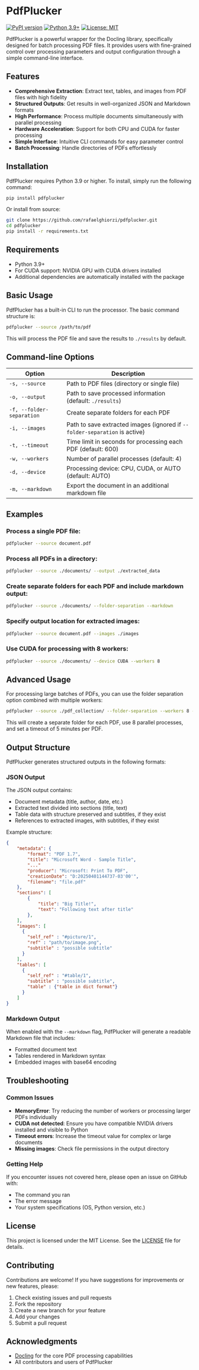 # PdfPlucker

[![PyPI version](https://badge.fury.io/py/pdfplucker.svg)](https://badge.fury.io/py/pdfplucker)
[![Python 3.9+](https://img.shields.io/badge/python-3.9+-blue.svg)](https://www.python.org/downloads/)
[![License: MIT](https://img.shields.io/badge/License-MIT-yellow.svg)](https://opensource.org/licenses/MIT)

PdfPlucker is a powerful wrapper for the Docling library, specifically designed for batch processing PDF files. It provides users with fine-grained control over processing parameters and output configuration through a simple command-line interface.

## Features

- **Comprehensive Extraction**: Extract text, tables, and images from PDF files with high fidelity
- **Structured Outputs**: Get results in well-organized JSON and Markdown formats
- **High Performance**: Process multiple documents simultaneously with parallel processing
- **Hardware Acceleration**: Support for both CPU and CUDA for faster processing
- **Simple Interface**: Intuitive CLI commands for easy parameter control
- **Batch Processing**: Handle directories of PDFs effortlessly

## Installation

PdfPlucker requires Python 3.9 or higher. To install, simply run the following command:

```bash
pip install pdfplucker
```

Or install from source:

```bash
git clone https://github.com/rafaelghiorzi/pdfplucker.git
cd pdfplucker
pip install -r requirements.txt
```

## Requirements

- Python 3.9+
- For CUDA support: NVIDIA GPU with CUDA drivers installed
- Additional dependencies are automatically installed with the package

## Basic Usage

PdfPlucker has a built-in CLI to run the processor. The basic command structure is:

```bash
pdfplucker --source /path/to/pdf
```

This will process the PDF file and save the results to `./results` by default.

## Command-line Options

| Option | Description |
|--------|-------------|
| `-s, --source` | Path to PDF files (directory or single file) |
| `-o, --output` | Path to save processed information (default: `./results`) |
| `-f, --folder-separation` | Create separate folders for each PDF |
| `-i, --images` | Path to save extracted images (ignored if `--folder-separation` is active) |
| `-t, --timeout` | Time limit in seconds for processing each PDF (default: 600) |
| `-w, --workers` | Number of parallel processes (default: 4) |
| `-d, --device` | Processing device: CPU, CUDA, or AUTO (default: AUTO) |
| `-m, --markdown` | Export the document in an additional markdown file |

## Examples

### Process a single PDF file:

```bash
pdfplucker --source document.pdf
```

### Process all PDFs in a directory:

```bash
pdfplucker --source ./documents/ --output ./extracted_data
```

### Create separate folders for each PDF and include markdown output:

```bash
pdfplucker --source ./documents/ --folder-separation --markdown
```

### Specify output location for extracted images:

```bash
pdfplucker --source document.pdf --images ./images
```

### Use CUDA for processing with 8 workers:

```bash
pdfplucker --source ./documents/ --device CUDA --workers 8
```

## Advanced Usage

For processing large batches of PDFs, you can use the folder separation option combined with multiple workers:

```bash
pdfplucker --source ./pdf_collection/ --folder-separation --workers 8 --timeout 300
```

This will create a separate folder for each PDF, use 8 parallel processes, and set a timeout of 5 minutes per PDF.

## Output Structure

PdfPlucker generates structured outputs in the following formats:

### JSON Output

The JSON output contains:
- Document metadata (title, author, date, etc.)
- Extracted text divided into sections (title, text)
- Table data with structure preserved and subtitles, if they exist
- References to extracted images, with subtitles, if they exist

Example structure:
```json
{
    "metadata": {
        "format": "PDF 1.7",
        "title": "Microsoft Word - Sample Title",
        "..."
        "producer": "Microsoft: Print To PDF",
        "creationDate": "D:20250401144737-03'00'",
        "filename": "file.pdf"
    },
    "sections": [
        {
            "title": "Big Title!",
            "text": "Following text after title"
        },
    ],
    "images": [
      {
        "self_ref" : "#picture/1",
        "ref" : "path/to/image.png",
        "subtitle" : "possible subtitle"
      }
    ],
    "tables": [
      {
        "self_ref" : "#table/1",
        "subtitle" : "possible subtitle",
        "table" : {"table in dict format"}
      }
    ]
}
```

### Markdown Output

When enabled with the `--markdown` flag, PdfPlucker will generate a readable Markdown file that includes:
- Formatted document text
- Tables rendered in Markdown syntax
- Embedded images with base64 encoding

## Troubleshooting

### Common Issues

- **MemoryError**: Try reducing the number of workers or processing larger PDFs individually
- **CUDA not detected**: Ensure you have compatible NVIDIA drivers installed and visible to Python
- **Timeout errors**: Increase the timeout value for complex or large documents
- **Missing images**: Check file permissions in the output directory

### Getting Help

If you encounter issues not covered here, please open an issue on GitHub with:
- The command you ran
- The error message
- Your system specifications (OS, Python version, etc.)

## License

This project is licensed under the MIT License. See the [LICENSE](LICENSE) file for details.

## Contributing

Contributions are welcome! If you have suggestions for improvements or new features, please:

1. Check existing issues and pull requests
2. Fork the repository
3. Create a new branch for your feature
4. Add your changes
5. Submit a pull request

## Acknowledgments

- [Docling](https://github.com/docling-project/docling) for the core PDF processing capabilities
- All contributors and users of PdfPlucker